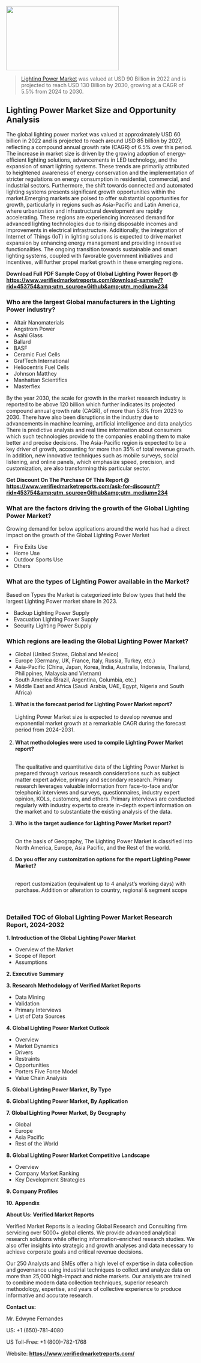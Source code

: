 
<img src="https://ffe5etoiles.com/wp-content/uploads/2024/12/MST1-300x171.png" alt="" width="300" height="171" class="alignnone size-medium wp-image-20088" /><blockquote><p><p><a href="https://www.verifiedmarketreports.com/download-sample/?rid=453754&utm_source=Github&utm_medium=234" target="_blank">Lighting Power Market</a> was valued at USD 90 Billion in 2022 and is projected to reach USD 130 Billion by 2030, growing at a CAGR of 5.5% from 2024 to 2030.</p></blockquote><p><h2>Lighting Power Market Size and Opportunity Analysis</h2>The global lighting power market was valued at approximately USD 60 billion in 2022 and is projected to reach around USD 85 billion by 2027, reflecting a compound annual growth rate (CAGR) of 6.5% over this period. The increase in market size is driven by the growing adoption of energy-efficient lighting solutions, advancements in LED technology, and the expansion of smart lighting systems. These trends are primarily attributed to heightened awareness of energy conservation and the implementation of stricter regulations on energy consumption in residential, commercial, and industrial sectors. Furthermore, the shift towards connected and automated lighting systems presents significant growth opportunities within the market.Emerging markets are poised to offer substantial opportunities for growth, particularly in regions such as Asia-Pacific and Latin America, where urbanization and infrastructural development are rapidly accelerating. These regions are experiencing increased demand for advanced lighting technologies due to rising disposable incomes and improvements in electrical infrastructure. Additionally, the integration of Internet of Things (IoT) in lighting solutions is expected to drive market expansion by enhancing energy management and providing innovative functionalities. The ongoing transition towards sustainable and smart lighting systems, coupled with favorable government initiatives and incentives, will further propel market growth in these emerging regions.</p><p class=""><strong>Download Full PDF Sample Copy of Global Lighting Power Report @ <a href="https://www.verifiedmarketreports.com/download-sample/?rid=453754&amp;utm_source=Github&amp;utm_medium=234" target="_blank">https://www.verifiedmarketreports.com/download-sample/?rid=453754&amp;utm_source=Github&amp;utm_medium=234</a></strong></p><h3 id="" class="">Who are the largest Global manufacturers in the Lighting Power industry?</h3><p><li>Altair Nanomaterials</li><li> Angstrom Power</li><li> Asahi Glass</li><li> Ballard</li><li> BASF</li><li> Ceramic Fuel Cells</li><li> GrafTech International</li><li> Heliocentris Fuel Cells</li><li> Johnson Matthey</li><li> Manhattan Scientifics</li><li> Masterflex</li></p><div class=""><div class="" dir="" data-message-author-role="" data-message-id="" data-message-model-slug=""><div class=""><div class=""><div class=""><div class="" dir="" data-message-author-role="" data-message-id="" data-message-model-slug=""><div class=""><div class=""><p>By the year 2030, the scale for growth in the market research industry is reported to be above 120 billion which further indicates its projected compound annual growth rate (CAGR), of more than 5.8% from 2023 to 2030. There have also been disruptions in the industry due to advancements in machine learning, artificial intelligence and data analytics There is predictive analysis and real time information about consumers which such technologies provide to the companies enabling them to make better and precise decisions. The Asia-Pacific region is expected to be a key driver of growth, accounting for more than 35% of total revenue growth. In addition, new innovative techniques such as mobile surveys, social listening, and online panels, which emphasize speed, precision, and customization, are also transforming this particular sector.</p><p><strong>Get Discount On The Purchase Of This Report @&nbsp; <a href="https://www.verifiedmarketreports.com/ask-for-discount/?rid=453754&amp;utm_source=Github&amp;utm_medium=234" target="_blank">https://www.verifiedmarketreports.com/ask-for-discount/?rid=453754&amp;utm_source=Github&amp;utm_medium=234</a></strong></p></div></div></div></div></div></div></div></div><h3 id="" class="">What are the factors driving the growth of the Global Lighting Power Market?</h3><p id="" class="">Growing demand for below applications around the world has had a direct impact on the growth of the Global Lighting Power Market</p><p id="" class=""><li>Fire Exits Use</li><li> Home Use</li><li> Outdoor Sports Use</li><li> Others</li></p><h3 id="" class="">What are the types of Lighting Power available in the Market?</h3><p id="" class="">Based on Types the Market is categorized into Below types that held the largest Lighting Power market share In 2023.</p><p id="" class=""><li>Backup Lighting Power Supply</li><li> Evacuation Lighting Power Supply</li><li> Security Lighting Power Supply</li></p><h3 id="" class="">Which regions are leading the Global Lighting Power Market?</h3><ul><li>Global (United States, Global and Mexico)</li><li>Europe (Germany, UK, France, Italy, Russia, Turkey, etc.)</li><li>Asia-Pacific (China, Japan, Korea, India, Australia, Indonesia, Thailand, Philippines, Malaysia and Vietnam)</li><li>South America (Brazil, Argentina, Columbia, etc.)</li><li>Middle East and Africa (Saudi Arabia, UAE, Egypt, Nigeria and South Africa)</li></ul><p><ol><li><strong>What is the forecast period for Lighting Power Market report?<br /></strong><br /><span data-sheets-root="1" data-sheets-value="{&quot;1&quot;:2,&quot;2&quot;:&quot;XXXX size is expected to develop revenue and exponential market growth at a remarkable CAGR during the forecast period from 2024&ndash;2030.&quot;}" data-sheets-userformat="{&quot;2&quot;:12674,&quot;4&quot;:{&quot;1&quot;:2,&quot;2&quot;:16776960},&quot;10&quot;:2,&quot;11&quot;:0,&quot;15&quot;:&quot;Arial&quot;,&quot;16&quot;:12}">Lighting Power Market size is expected to develop revenue and exponential market growth at a remarkable CAGR during the forecast period from 2024&ndash;2031.</span><br /><br /></li><li><strong>What methodologies were used to compile Lighting Power Market report?<br /><br /></strong><p>The qualitative and quantitative data of the&nbsp;Lighting Power Market is prepared through various research considerations such as subject matter expert advice, primary and secondary research. Primary research leverages valuable information from face-to-face and/or telephonic interviews and surveys, questionnaires, industry expert opinion, KOLs, customers, and others. Primary interviews are conducted regularly with industry experts to create in-depth expert information on the market and to substantiate the existing analysis of the data.&nbsp;</p></li><li><strong>Who is the target audience for Lighting Power Market report?<br /><br /></strong><p>On the basis of Geography, The&nbsp;Lighting Power Market is classified into North America, Europe, Asia Pacific, and the Rest of the world.</p></li><li><strong>Do you offer any customization options for the report Lighting Power Market?<br /><br /></strong><p>report customization (equivalent up to 4 analyst&rsquo;s working days) with purchase. Addition or alteration to country, regional &amp; segment scope</p><p>&nbsp;</p></li></ol></p><h3 id="" class="">Detailed TOC of Global Lighting Power Market Research Report, 2024-2032</h3><p id="" class=""><strong>1. Introduction of the Global Lighting Power Market</strong></p><ul><li>Overview of the Market</li><li>Scope of Report</li><li>Assumptions</li></ul><p id="" class=""><strong>2. Executive Summary</strong></p><p id="" class=""><strong>3. Research Methodology of&nbsp;Verified Market Reports</strong></p><ul><li>Data Mining</li><li>Validation</li><li>Primary Interviews</li><li>List of Data Sources</li></ul><p id="" class=""><strong>4. Global Lighting Power Market Outlook</strong></p><ul><li>Overview</li><li>Market Dynamics</li><li>Drivers</li><li>Restraints</li><li>Opportunities</li><li>Porters Five Force Model</li><li>Value Chain Analysis</li></ul><p id="" class=""><strong>5. Global Lighting Power Market, By&nbsp;Type</strong></p><p id="" class=""><strong>6. Global Lighting Power Market, By Application</strong></p><p id="" class=""><strong>7. Global Lighting Power Market, By Geography</strong></p><ul><li>Global</li><li>Europe</li><li>Asia Pacific</li><li>Rest of the World</li></ul><p id="" class=""><strong>8. Global Lighting Power Market Competitive Landscape</strong></p><ul><li>Overview</li><li>Company Market Ranking</li><li>Key Development Strategies</li></ul><p id="" class=""><strong>9. Company Profiles</strong></p><p id="" class=""><strong>10. Appendix</strong></p><p id="" class=""><strong>About Us: Verified Market Reports</strong></p><p id="" class="">Verified Market Reports is a leading Global Research and Consulting firm servicing over 5000+ global clients. We provide advanced analytical research solutions while offering information-enriched research studies. We also offer insights into strategic and growth analyses and data necessary to achieve corporate goals and critical revenue decisions.</p><p id="" class="">Our 250 Analysts and SMEs offer a high level of expertise in data collection and governance using industrial techniques to collect and analyze data on more than 25,000 high-impact and niche markets. Our analysts are trained to combine modern data collection techniques, superior research methodology, expertise, and years of collective experience to produce informative and accurate research.</p><p id="" class=""><strong>Contact us:</strong></p><p id="" class="">Mr. Edwyne Fernandes</p><p id="" class="">US: +1 (650)-781-4080</p><p id="" class="">US Toll-Free: +1 (800)-782-1768</p><p id="" class="">Website: <a target="" data-test-app-aware-link=""><strong>https://www.verifiedmarketreports.com/</strong></a></p>
